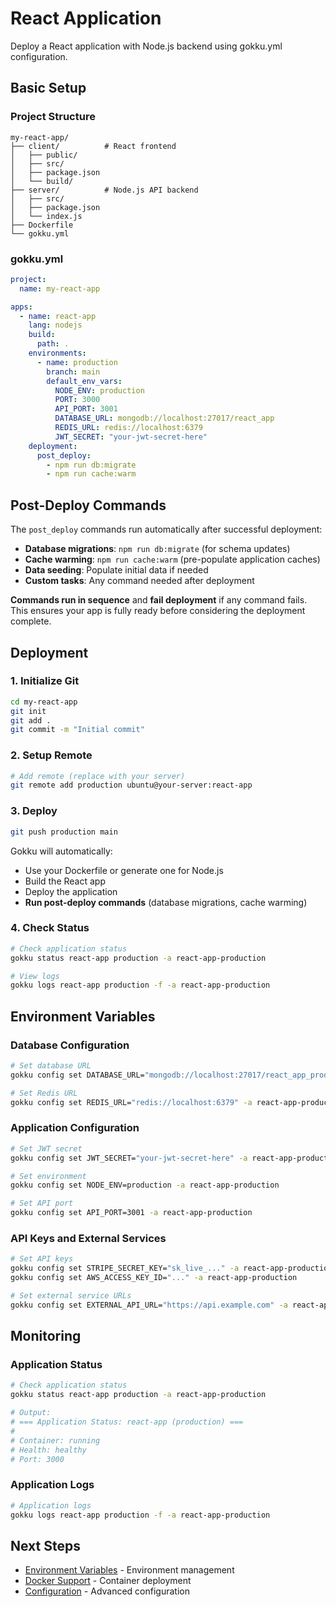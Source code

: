 # React Application

Deploy a React application with Node.js backend using gokku.yml configuration.

## Basic Setup

### Project Structure

```
my-react-app/
├── client/          # React frontend
│   ├── public/
│   ├── src/
│   ├── package.json
│   └── build/
├── server/          # Node.js API backend
│   ├── src/
│   ├── package.json
│   └── index.js
├── Dockerfile
└── gokku.yml
```

### gokku.yml

```yaml
project:
  name: my-react-app

apps:
  - name: react-app
    lang: nodejs
    build:
      path: .
    environments:
      - name: production
        branch: main
        default_env_vars:
          NODE_ENV: production
          PORT: 3000
          API_PORT: 3001
          DATABASE_URL: mongodb://localhost:27017/react_app
          REDIS_URL: redis://localhost:6379
          JWT_SECRET: "your-jwt-secret-here"
    deployment:
      post_deploy:
        - npm run db:migrate
        - npm run cache:warm
```

## Post-Deploy Commands

The `post_deploy` commands run automatically after successful deployment:

- **Database migrations**: `npm run db:migrate` (for schema updates)
- **Cache warming**: `npm run cache:warm` (pre-populate application caches)
- **Data seeding**: Populate initial data if needed
- **Custom tasks**: Any command needed after deployment

**Commands run in sequence** and **fail deployment** if any command fails. This ensures your app is fully ready before considering the deployment complete.

## Deployment

### 1. Initialize Git

```bash
cd my-react-app
git init
git add .
git commit -m "Initial commit"
```

### 2. Setup Remote

```bash
# Add remote (replace with your server)
git remote add production ubuntu@your-server:react-app
```

### 3. Deploy

```bash
git push production main
```

Gokku will automatically:
- Use your Dockerfile or generate one for Node.js
- Build the React app
- Deploy the application
- **Run post-deploy commands** (database migrations, cache warming)

### 4. Check Status

```bash
# Check application status
gokku status react-app production -a react-app-production

# View logs
gokku logs react-app production -f -a react-app-production
```

## Environment Variables

### Database Configuration

```bash
# Set database URL
gokku config set DATABASE_URL="mongodb://localhost:27017/react_app_production" -a react-app-production

# Set Redis URL
gokku config set REDIS_URL="redis://localhost:6379" -a react-app-production
```

### Application Configuration

```bash
# Set JWT secret
gokku config set JWT_SECRET="your-jwt-secret-here" -a react-app-production

# Set environment
gokku config set NODE_ENV=production -a react-app-production

# Set API port
gokku config set API_PORT=3001 -a react-app-production
```

### API Keys and External Services

```bash
# Set API keys
gokku config set STRIPE_SECRET_KEY="sk_live_..." -a react-app-production
gokku config set AWS_ACCESS_KEY_ID="..." -a react-app-production

# Set external service URLs
gokku config set EXTERNAL_API_URL="https://api.example.com" -a react-app-production
```

## Monitoring

### Application Status

```bash
# Check application status
gokku status react-app production -a react-app-production

# Output:
# === Application Status: react-app (production) ===
#
# Container: running
# Health: healthy
# Port: 3000
```

### Application Logs

```bash
# Application logs
gokku logs react-app production -f -a react-app-production
```

## Next Steps

- [Environment Variables](/guide/environments) - Environment management
- [Docker Support](/guide/docker) - Container deployment
- [Configuration](/reference/configuration) - Advanced configuration
